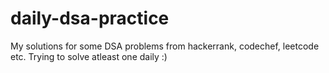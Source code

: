# daily-dsa-practice
My solutions for some DSA problems from hackerrank, codechef, leetcode etc. Trying to solve atleast one daily :)
